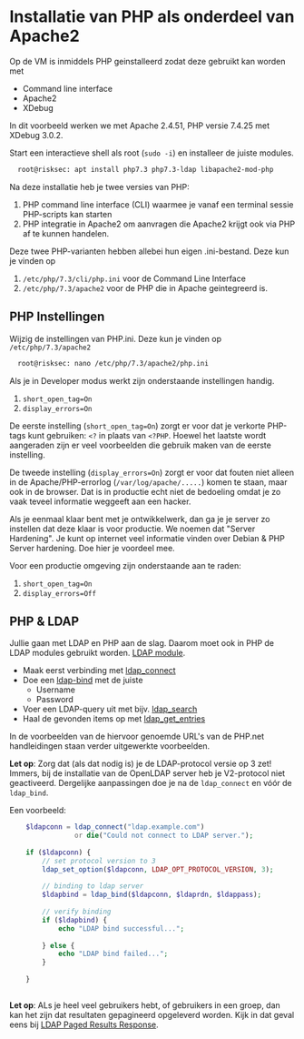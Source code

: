 # Installatie van PHP als onderdeel van Apache2
Op de VM is inmiddels PHP geinstalleerd zodat deze gebruikt kan worden met
* Command line interface
* Apache2
* XDebug

In dit voorbeeld werken we met Apache 2.4.51, PHP versie 7.4.25 met XDebug 3.0.2.

Start een interactieve shell als root (`sudo -i`) en installeer de juiste modules.
```bash
  root@risksec: apt install php7.3 php7.3-ldap libapache2-mod-php
```

Na deze installatie heb je twee versies van PHP:
  1. PHP command line interface (CLI) waarmee je vanaf een terminal sessie PHP-scripts kan starten
  1. PHP integratie in Apache2 om aanvragen die Apache2 krijgt ook via PHP af te kunnen handelen.
  
Deze twee PHP-varianten hebben allebei hun eigen .ini-bestand. Deze kun je vinden op

  1. `/etc/php/7.3/cli/php.ini` voor de Command Line Interface
  1. `/etc/php/7.3/apache2` voor de PHP die in Apache geintegreerd is.
  
## PHP Instellingen
Wijzig de instellingen van PHP.ini. Deze kun je vinden op `/etc/php/7.3/apache2`

```bash
  root@risksec: nano /etc/php/7.3/apache2/php.ini
```

Als je in Developer modus werkt zijn onderstaande instellingen handig.
 1. `short_open_tag=On`
 1. `display_errors=On`

De eerste instelling (`short_open_tag=On`) zorgt er voor dat je verkorte PHP-tags kunt gebruiken: `<?` in plaats 
van `<?PHP`. Hoewel het laatste wordt aangeraden zijn er veel voorbeelden die gebruik maken
van de eerste instelling.

De tweede instelling (`display_errors=On`) zorgt er voor dat fouten niet alleen in de Apache/PHP-errorlog
(`/var/log/apache/.....`) komen te staan, maar ook in de browser. Dat is in productie echt niet de bedoeling
omdat je zo vaak teveel informatie weggeeft aan een hacker. 

Als je eenmaal klaar bent met je ontwikkelwerk, dan ga je je server zo instellen dat deze 
klaar is voor productie. We noemen dat "Server Hardening". Je kunt op internet veel
informatie vinden over Debian & PHP Server hardening. Doe hier je voordeel mee.

Voor een productie omgeving zijn onderstaande aan te raden:
 1. `short_open_tag=On`
 1. `display_errors=Off`

## PHP & LDAP
Jullie gaan met LDAP en PHP aan de slag. Daarom moet ook in PHP de LDAP modules gebruikt worden. 
[LDAP module](http://php.net/manual/en/book.ldap.php).

  * Maak eerst verbinding met [ldap_connect](http://php.net/manual/en/function.ldap-connect.php)
  * Doe een [ldap-bind](http://php.net/manual/en/function.ldap-bind.php) met de juiste
    * Username
    * Password
  * Voer een LDAP-query uit met bijv. [ldap_search](http://php.net/manual/en/function.ldap-search.php)
  * Haal de gevonden items op met [ldap_get_entries](http://php.net/manual/en/function.ldap-get-entries.php)
  
In de voorbeelden van de hiervoor genoemde URL's van de PHP.net handleidingen staan verder uitgewerkte voorbeelden. 

**Let op**: Zorg dat (als dat nodig is) je de LDAP-protocol versie op 3 zet! Immers, bij de installatie van de OpenLDAP
server heb je V2-protocol niet geactiveerd. Dergelijke aanpassingen doe je na de `ldap_connect` en vóór de `ldap_bind`. 

Een voorbeeld:
```php
    $ldapconn = ldap_connect("ldap.example.com")
                or die("Could not connect to LDAP server.");
    
    if ($ldapconn) {
        // set protocol version to 3
        ldap_set_option($ldapconn, LDAP_OPT_PROTOCOL_VERSION, 3);
        
        // binding to ldap server
        $ldapbind = ldap_bind($ldapconn, $ldaprdn, $ldappass);
        
        // verify binding
        if ($ldapbind) {
            echo "LDAP bind successful...";
            
        } else {
            echo "LDAP bind failed...";
        }
        
    }
  
```

**Let op**: ALs je heel veel gebruikers hebt, of gebruikers in een groep, dan kan het zijn dat resultaten gepagineerd
opgeleverd worden. Kijk in dat geval eens bij [LDAP Paged Results Response](http://php.net/manual/en/function.ldap-control-paged-result-response.php).
   
